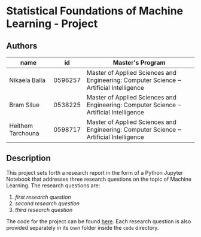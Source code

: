 # Statistical Foundations of Machine Learning - Project

## Authors

| name              | id      | Master's Program                                                                       |
|-------------------|---------|----------------------------------------------------------------------------------------|
| Nikaela Balla     | 0596257 | Master of Applied Sciences and Engineering: Computer Science ‒ Artificial Intelligence |
| Bram Silue        | 0538225 | Master of Applied Sciences and Engineering: Computer Science ‒ Artificial Intelligence |
| Heithem Tarchouna | 0598717 | Master of Applied Sciences and Engineering: Computer Science ‒ Artificial Intelligence |

## Description
This project sets forth a research report in the form of a Python Jupyter Notebook that addresses three research questions on the topic of Machine Learning. The research questions are:

1. _first research question_ 
2. _second research question_ 
3. _third research question_ 

The code for the project can be found [here](code/project.ipynb). Each research question is also provided separately in its own folder inside the `code` directory.